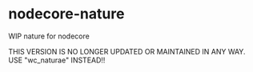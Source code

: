 # nodecore-nature
WIP nature for nodecore

THIS VERSION IS NO LONGER UPDATED OR MAINTAINED IN ANY WAY.
USE "wc_naturae" INSTEAD!!
